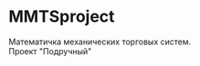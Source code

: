 # MMTSproject
<html>
  <body>
    Математичка механических торговых систем. <br>Проект "Подручный"
    

